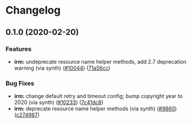 # Changelog

## 0.1.0 (2020-02-20)


### Features

* **irm:** undeprecate resource name helper methods, add 2.7 deprecation warning (via synth) ([#10044](https://www.github.com/googleapis/python-irm/issues/10044)) ([71a56cc](https://www.github.com/googleapis/python-irm/commit/71a56cc54853b414c983aa62b596d5ffd1d296df))


### Bug Fixes

* **irm:** change default retry and timeout config; bump copyright year to 2020 (via synth) ([#10233](https://www.github.com/googleapis/python-irm/issues/10233)) ([7c41dc8](https://www.github.com/googleapis/python-irm/commit/7c41dc8270c687caf5ea043348ca6282b2ce1cf0))
* **irm:** deprecate resource name helper methods (via synth) ([#9860](https://www.github.com/googleapis/python-irm/issues/9860)) ([c274987](https://www.github.com/googleapis/python-irm/commit/c2749873b2d083aba4a7201dfff345da0245e88e))
